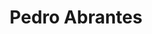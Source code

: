 ---
title: "Pedro Abrantes"
role: "Comercial"
email: "pedro.abrantes@bio4plas.com"
phone: "+351 968 253 090"
---